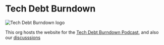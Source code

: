 # Tech Debt Burndown

![Tech Debt Burndown logo](https://techdebtburndown.com/img/TDB-Logo.jpg)

This org hosts the website for the
[Tech Debt Burndown Podcast](https://techdebtburndown.com/), and also our
[discusssions](https://github.com/Tech-Debt-Burndown/TDBwebsite/discussions)